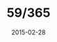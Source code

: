 ---
title:  "59/365"
date:   2015-02-28
thumbnail-path: "thumbnails/thumbnail-59.jpg"
full-path: "full-size/full-size-59.jpg"
short-description: "Description"
---